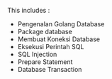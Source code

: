 This includes :
- Pengenalan Golang Database
- Package database
- Membuat Koneksi Database
- Eksekusi Perintah SQL
- SQL Injection
- Prepare Statement
- Database Transaction